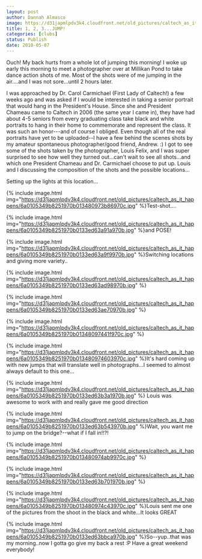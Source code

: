 ```yaml
---
layout: post
author: Dannah Almasco
image: https://d31japmlpdv3k4.cloudfront.net/old_pictures/caltech_as_it_happens/6a0105349b8251970b013480973637970c.jpg
title: 1, 2, 3...JUMP!
categories: [clubs]
status: Publish
date: 2010-05-07
---
```


Ouch! My back hurts from a whole lot of jumping this morning!
I woke up early this morning to meet a photographer over at Millikan Pond to take dance action shots of me. Most of the shots were of me jumping in the air....and I was not sore...until 2 hours later.

I was approached by Dr. Carol Carmichael (First Lady of Caltech!) a few weeks ago and was asked if I would be interested in taking a senior portrait that would hang in the President's House. Since she and President Chameau came to Caltech in 2006 (the same year I came in), they have had about 4-5 seniors from every graduating class take black and white portraits to hang in their home to commemorate and represent the class. It was such an honor---and of course I obliged. 
Even though all of the real portraits have yet to be uploaded--I have a few behind the scenes shots by my amateur spontaneous photographer/good friend, Andrew. :) I got to see some of the shots taken by the photographer, Louis Felix, and I was super surprised to see how well they turned out...can't wait to see all shots...and which one President Chameau and Dr. Carmichael choose to put up. 
Louis and I discussing the composition of the shots and the possible locations...

Setting up the lights at this location...


{% include image.html img="https://d31japmlpdv3k4.cloudfront.net/old_pictures/caltech_as_it_happens/6a0105349b8251970b013480973b86970c.jpg" %}Test-shot....


{% include image.html img="https://d31japmlpdv3k4.cloudfront.net/old_pictures/caltech_as_it_happens/6a0105349b8251970b0133ed63a91a970b.jpg" %}and POSE!

{% include image.html img="https://d31japmlpdv3k4.cloudfront.net/old_pictures/caltech_as_it_happens/6a0105349b8251970b0133ed63a9f9970b.jpg" %}Switching locations and giving more variety..


{% include image.html img="https://d31japmlpdv3k4.cloudfront.net/old_pictures/caltech_as_it_happens/6a0105349b8251970b0133ed63ad98970b.jpg" %}

{% include image.html img="https://d31japmlpdv3k4.cloudfront.net/old_pictures/caltech_as_it_happens/6a0105349b8251970b0133ed63ae70970b.jpg" %}

{% include image.html img="https://d31japmlpdv3k4.cloudfront.net/old_pictures/caltech_as_it_happens/6a0105349b8251970b01348097441f970c.jpg" %}

{% include image.html img="https://d31japmlpdv3k4.cloudfront.net/old_pictures/caltech_as_it_happens/6a0105349b8251970b013480974603970c.jpg" %}It's hard coming up with new jumps that will translate well in photographs...I seemed to almost always default to this one...


{% include image.html img="https://d31japmlpdv3k4.cloudfront.net/old_pictures/caltech_as_it_happens/6a0105349b8251970b0133ed63b3a1970b.jpg" %} Louis was awesome to work with and really gave me good direction

{% include image.html img="https://d31japmlpdv3k4.cloudfront.net/old_pictures/caltech_as_it_happens/6a0105349b8251970b0133ed63b543970b.jpg" %}Wait, you want me to jump on the bridge?--what if I fall in!!?!

{% include image.html img="https://d31japmlpdv3k4.cloudfront.net/old_pictures/caltech_as_it_happens/6a0105349b8251970b013480974ab9970c.jpg" %}

{% include image.html img="https://d31japmlpdv3k4.cloudfront.net/old_pictures/caltech_as_it_happens/6a0105349b8251970b0133ed63b701970b.jpg" %}

{% include image.html img="https://d31japmlpdv3k4.cloudfront.net/old_pictures/caltech_as_it_happens/6a0105349b8251970b013480974c43970c.jpg" %}Louis sent me one of the pictures from the shoot in the black and white...It looks GREAT

{% include image.html img="https://d31japmlpdv3k4.cloudfront.net/old_pictures/caltech_as_it_happens/6a0105349b8251970b0133ed63bbca970b.jpg" %}So--yup..that was my morning..now I gotta go give my back a rest :P Have a great weekend everybody!
